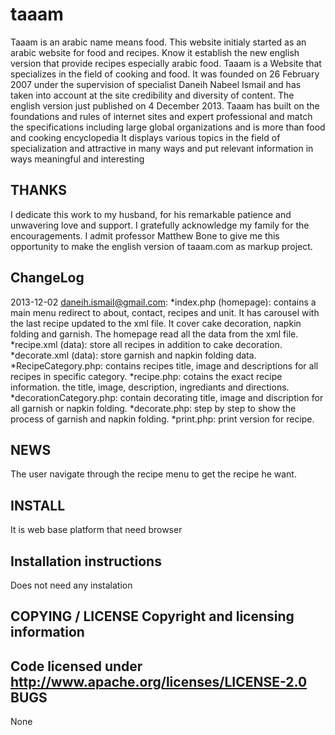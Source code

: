 taaam
=====

Taaam is an arabic name means food. This website initialy started as an arabic website for food and recipes. Know it establish the new english version that provide recipes especially arabic food.  Taaam is a Website that specializes in the field of cooking and food. It was founded on 26 February 2007 under the supervision of specialist Daneih Nabeel Ismail and has taken into account at the site credibility and diversity of content. The english version just published on 4 December 2013.  Taaam has built on the foundations and rules of internet sites and expert professional and match the specifications including large global organizations and is more than food and cooking encyclopedia It displays various topics in the field of specialization and attractive in many ways and put relevant information in ways meaningful and interesting


THANKS	
----------------
I dedicate this work to my husband, for his remarkable patience and unwavering love and support. I gratefully acknowledge my family for the encouragements. I admit professor Matthew Bone to give me this opportunity to make the english version of taaam.com as markup project.

ChangeLog	
---------------
2013-12-02  <daneih.ismail@gmail.com>:
*index.php (homepage): contains a main menu redirect to about, contact, recipes and unit. It has carousel with the last recipe updated to the xml file. It cover cake decoration, napkin folding and garnish. The homepage read all the data from the xml file.
*recipe.xml (data): store all recipes in addition to cake decoration.
*decorate.xml (data): store garnish and napkin folding data.
*RecipeCategory.php: contains recipes title, image and descriptions for all recipes in specific category.
*recipe.php: cotains the exact recipe information. the title, image, description, ingrediants and directions.
*decorationCategory.php: contain decorating title, image and discription for all garnish or napkin folding.
*decorate.php: step by step to show the process of garnish and napkin folding.
*print.php: print version for recipe.

NEWS
------------------
The user navigate through the recipe menu to get the recipe he want.

INSTALL
---------------
It is web base platform that need browser

Installation instructions
---------------------
Does not need any instalation

COPYING / LICENSE	Copyright and licensing information
------------------------------------------------------
Code licensed under http://www.apache.org/licenses/LICENSE-2.0
BUGS
-------
None
